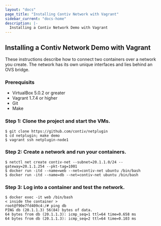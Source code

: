 ```yaml
---
layout: "docs"
page_title: "Installing Contiv Network with Vagrant"
sidebar_current: "docs-home"
description: |-
  Installing a Contiv Network Demo with Vagrant
---
```


## Installing a Contiv Network Demo with Vagrant

These instructions describe how to connect two containers
over a network you create. The network has
its own unique interfaces and lies behind an OVS bridge.

### Prerequisits
- VirtualBox 5.0.2 or greater
- Vagrant 1.7.4 or higher
- Git
- Make

### Step 1: Clone the project and start the VMs.

```
$ git clone https://github.com/contiv/netplugin
$ cd netplugin; make demo
$ vagrant ssh netplugin-node1
```

### Step 2: Create a network and run your containers.

```
$ netctl net create contiv-net --subnet=20.1.1.0/24 --gateway=20.1.1.254 --pkt-tag=1001
$ docker run -itd --name=web --net=contiv-net ubuntu /bin/bash
$ docker run -itd --name=db --net=contiv-net ubuntu /bin/bash
```

### Step 3: Log into a container and test the network.

```
$ docker exec -it web /bin/bash
< inside the container >
root@f90e7fd409c4:/# ping db
PING db (20.1.1.3) 56(84) bytes of data.
64 bytes from db (20.1.1.3): icmp_seq=1 ttl=64 time=0.658 ms
64 bytes from db (20.1.1.3): icmp_seq=2 ttl=64 time=0.103 ms
```

